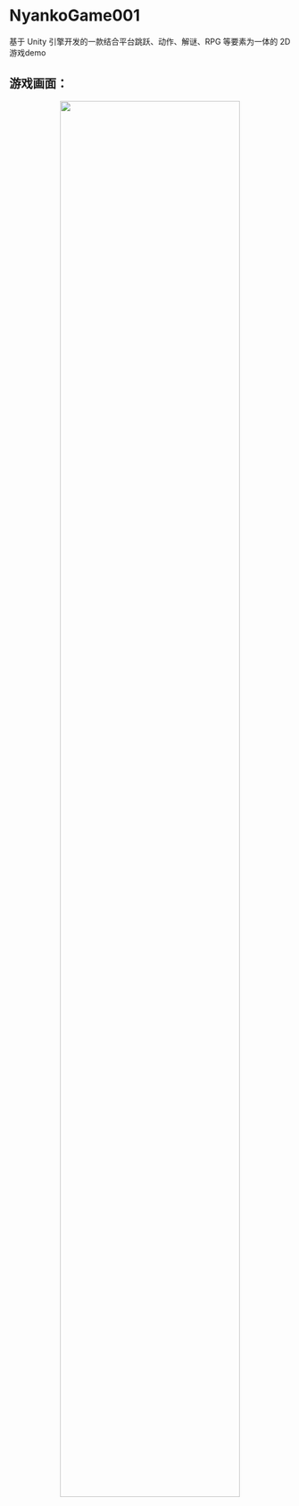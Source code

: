 # NyankoGame001
基于 Unity 引擎开发的一款结合平台跳跃、动作、解谜、RPG 等要素为一体的 2D游戏demo
<h2>游戏画面：</h2>
<div align=center><img src="https://github.com/Nyankotigle/NyankoGame001/blob/master/gif/1.gif" width="80%" height="80%"></div>
